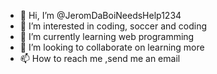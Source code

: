 - 👋 Hi, I’m @JeromDaBoiNeedsHelp1234
- 👀 I’m interested in coding, soccer and coding
- 🌱 I’m currently learning web programming
- 💞️ I’m looking to collaborate on learning more
- 📫 How to reach me ,send me an email

<!---
JeromDaBoiNeedsHelp1234/JeromDaBoiNeedsHelp1234 is a ✨ special ✨ repository because its `README.md` (this file) appears on your GitHub profile.
You can click the Preview link to take a look at your changes.
--->
